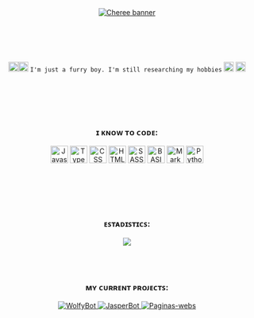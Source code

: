<div align="center"><a href= "https://discord.com/users/852588734104469535"><img src= "https://i.ibb.co/Wsrx7mD/banner-github.png" title= "Cheree banner">
</img></a><br><br><br><br><br><h3></h3><img src="https://cdn.discordapp.com/emojis/843918421153808414.png?v=1" height= "20"></img><img src="https://cdn.discordapp.com/emojis/862900168152186891.gif?v=1" height= "20"></img>
 <code>𝙸'𝚖 𝚓𝚞𝚜𝚝 𝚊 𝚏𝚞𝚛𝚛𝚢 𝚋𝚘𝚢. 𝙸'𝚖 𝚜𝚝𝚒𝚕𝚕 𝚛𝚎𝚜𝚎𝚊𝚛𝚌𝚑𝚒𝚗𝚐 𝚖𝚢 𝚑𝚘𝚋𝚋𝚒𝚎𝚜</code>
 <img src="https://cdn.discordapp.com/emojis/862900168152186891.gif?v=1" height= "20"></img> <img src="https://cdn.discordapp.com/emojis/843918421153808414.png?v=1" height= "20"></img>
 <br><br><br><br><br><br>
 <h3></h3>
 </div>
 
<div align="center">
 <h3>
  ɪ ᴋɴᴏᴡ ᴛᴏ ᴄᴏᴅᴇ:
 </h3>
<a href="https://developer.mozilla.org/es/docs/Web/JavaScript"><img src= "https://upload.wikimedia.org/wikipedia/commons/thumb/9/99/Unofficial_JavaScript_logo_2.svg/1024px-Unofficial_JavaScript_logo_2.svg.png" height= "35" title= "Javascript"></a> <a href="https://www.typescriptlang.org/"><img src= "https://iconape.com/wp-content/png_logo_vector/typescript.png" height= "35" title= "Typescript"></a> <a href="https://developer.mozilla.org/es/docs/Web/CSS"><img src= "https://uxwing.com/wp-content/themes/uxwing/download/10-brands-and-social-media/css.svg" height= "35" title= "CSS"></a> <a href="https://developer.mozilla.org/es/docs/Web/HTML"><img src= "https://upload.wikimedia.org/wikipedia/commons/thumb/3/38/HTML5_Badge.svg/600px-HTML5_Badge.svg.png" height= "35" title= "HTML"></a> <a href="https://sass-lang.com/"><img src= "https://cdn.freelogovectors.net/wp-content/uploads/2019/02/sass-logo.png" height= "35" title= "SASS"></a> <a href="https://en.wikipedia.org/wiki/BASIC#:~:text=BASIC%20(Beginners'%20All%2Dpurpose,at%20Dartmouth%20College%20in%201964."><img src= "https://upload.wikimedia.org/wikipedia/commons/thumb/1/18/C_Programming_Language.svg/695px-C_Programming_Language.svg.png" height= "35" title= "BASIC"></a> <a href="https://markdown.es/"><img src= "https://visualpharm.com/assets/81/Markdown-595b40b75ba036ed117d9f53.svg" height= "35" title= "MarkDown"></a> <a href="https://www.python.org/"><img src= "https://upload.wikimedia.org/wikipedia/commons/thumb/c/c3/Python-logo-notext.svg/1024px-Python-logo-notext.svg.png" height= "35" title= "Python"></a><br><br><br><br><br><br><h3></h3>
</div>


<div align="center">
 <h3>
  ᴇꜱᴛᴀᴅɪꜱᴛɪᴄꜱ:
 </h3>
 <img src= https://github-readme-stats.vercel.app/api?username=Chere3&bg_color=30,e96443,904e95&title_color=fff&text_color=fff&include_all_commits=true></img>
<br><br><br><br><h3></h3>
 <h3>
  ᴍʏ ᴄᴜʀʀᴇɴᴛ ᴘʀᴏᴊᴇᴄᴛꜱ:
  </h3>
  <a href= "https://github.com/Chere3/wolfybot"><img src=https://github-readme-stats.vercel.app/api/pin/?username=Chere3&repo=wolfybot title=WolfyBot></img>  <a href= "https://github.com/Chere3/jasperbot"><img src=https://github-readme-stats.vercel.app/api/pin/?username=Chere3&repo=jasperbot title=JasperBot></img> <a href= "https://github.com/Chere3/webpages"><img src=https://github-readme-stats.vercel.app/api/pin/?username=Chere3&repo=webpages title=Paginas-webs></img>
</div>

